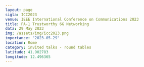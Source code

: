 ```yaml
---
layout: page
sigla: ICC2023 
venue: IEEE International Conference on Communications 2023
title: PA-1 Trustworthy 6G Networking
data: 29 May 2023
img: /assets/img/icc2023.png
importance: "2023-05-29"
location: Rome
category: invited talks - round tables
latitude: 41.902783
longitude: 12.496365
---
```

